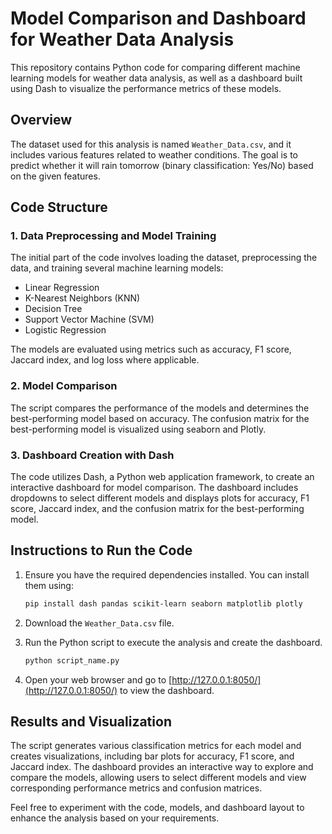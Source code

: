 # Model Comparison and Dashboard for Weather Data Analysis

This repository contains Python code for comparing different machine learning models for weather data analysis, as well as a dashboard built using Dash to visualize the performance metrics of these models.

## Overview

The dataset used for this analysis is named `Weather_Data.csv`, and it includes various features related to weather conditions. The goal is to predict whether it will rain tomorrow (binary classification: Yes/No) based on the given features.

## Code Structure

### 1. Data Preprocessing and Model Training

The initial part of the code involves loading the dataset, preprocessing the data, and training several machine learning models:
- Linear Regression
- K-Nearest Neighbors (KNN)
- Decision Tree
- Support Vector Machine (SVM)
- Logistic Regression

The models are evaluated using metrics such as accuracy, F1 score, Jaccard index, and log loss where applicable.

### 2. Model Comparison

The script compares the performance of the models and determines the best-performing model based on accuracy. The confusion matrix for the best-performing model is visualized using seaborn and Plotly.

### 3. Dashboard Creation with Dash

The code utilizes Dash, a Python web application framework, to create an interactive dashboard for model comparison. The dashboard includes dropdowns to select different models and displays plots for accuracy, F1 score, Jaccard index, and the confusion matrix for the best-performing model.

## Instructions to Run the Code

1. Ensure you have the required dependencies installed. You can install them using:

   ```bash
   pip install dash pandas scikit-learn seaborn matplotlib plotly
   ```

2. Download the `Weather_Data.csv` file.

3. Run the Python script to execute the analysis and create the dashboard.

   ```bash
   python script_name.py
   ```

4. Open your web browser and go to [http://127.0.0.1:8050/](http://127.0.0.1:8050/) to view the dashboard.

## Results and Visualization

The script generates various classification metrics for each model and creates visualizations, including bar plots for accuracy, F1 score, and Jaccard index. The dashboard provides an interactive way to explore and compare the models, allowing users to select different models and view corresponding performance metrics and confusion matrices.

Feel free to experiment with the code, models, and dashboard layout to enhance the analysis based on your requirements.
